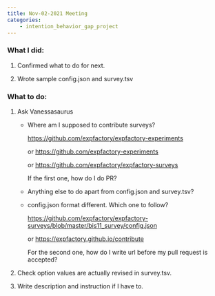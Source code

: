 ```yaml
---
title: Nov-02-2021 Meeting
categories:
    - intention_behavior_gap_project
---
```


### What I did:

1. Confirmed what to do for next.

2. Wrote sample config.json and survey.tsv

### What to do:

1. Ask Vanessasaurus

    - Where am I supposed to contribute surveys?

      https://github.com/expfactory/expfactory-experiments

      or https://github.com/expfactory-experiments

      or https://github.com/expfactory/expfactory-surveys

      If the first one, how do I do PR?

    - Anything else to do apart from config.json and survey.tsv?

    - config.json format different. Which one to follow?

      https://github.com/expfactory/expfactory-surveys/blob/master/bis11_survey/config.json

      or https://expfactory.github.io/contribute

      For the second one, how do I write url before my pull request is accepted?

2. Check option values are actually revised in survey.tsv.

3. Write description and instruction if I have to.